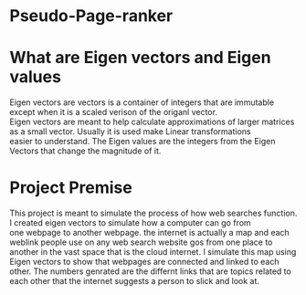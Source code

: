 # Pseudo-Page-ranker

# What are Eigen vectors and Eigen values
 Eigen vectors are vectors is a container of integers that are immutable except when it is a scaled verison of the origanl vector. <br>
 Eigen vectors are meant to help calculate approximations of larger matrices  as a small vector. Usually it is used make Linear transformations <br>
 easier to understand. The Eigen values are the integers from the Eigen Vectors that change the magnitude of it. <br>
# Project Premise
This project is meant to simulate the process of how web searches function. I created eigen vectors to simulate how a computer can go from <br>
one webpage to another webpage. the internet is actually a map and each weblink people use on any web search website gos from one place to another 
in the vast space that is the cloud internet. I simulate this map using Eigen vectors to show that webpages are connected and linked to each other. 
The numbers genrated are the differnt links that are topics related to each other that the internet suggests a person to slick and look at. <br> 
